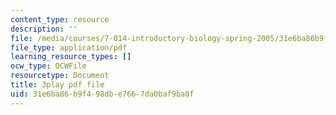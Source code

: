 ```yaml
---
content_type: resource
description: ''
file: /media/courses/7-014-introductory-biology-spring-2005/31e6ba86b9f498dbe7667da0baf9ba0f_Y8eEMYqkwz0.pdf
file_type: application/pdf
learning_resource_types: []
ocw_type: OCWFile
resourcetype: Document
title: 3play pdf file
uid: 31e6ba86-b9f4-98db-e766-7da0baf9ba0f
---
```

